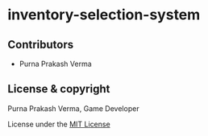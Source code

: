 # inventory-selection-system

## Contributors
- Purna Prakash Verma

## License & copyright
Purna Prakash Verma, Game Developer

License under the [MIT License](LICENSE)

